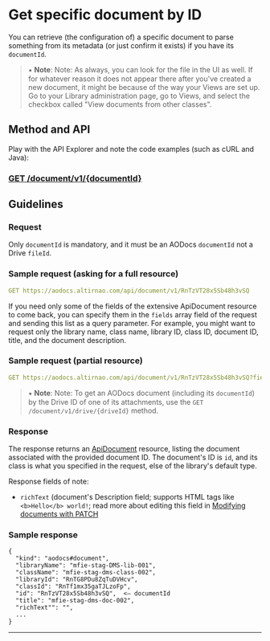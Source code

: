 # Get specific document by ID

You can retrieve (the configuration of) a specific document to parse something from its metadata (or just confirm it exists) if you have its ```documentId```.

> ⭑   **Note**: Note: As always, you can look for the file in the UI as well.  If for whatever reason it does not appear there after you've created a new document, it might be because of the way your Views are set up.  Go to your Library administration page, go to Views, and select the checkbox called "View documents from other classes".


## Method and API

Play with the API Explorer and note the code examples (such as cURL and Java):

### [GET /document/v1/{documentId}](https://api.aodocs-staging.com/docs/aodocs-staging.altirnao.com/1/routes/document/v1/%7BdocumentId%7D/get)

## Guidelines

### Request

Only ```documentId``` is mandatory, and it must be an AODocs ```documentId``` not a Drive ```fileId```.

### Sample request (asking for a full resource)

```yaml
GET https://aodocs.altirnao.com/api/document/v1/RnTzVT28x5Sb48h3vSQ
```

If you need only some of the fields of the extensive ApiDocument resource to come back, you can specify them in the ```fields``` array field of the request and sending this list as a query parameter.  For example, you might want to request only the library name, class name, library ID, class ID, document ID, title, and the document description.

### Sample request (partial resource)

```yaml
GET https://aodocs.altirnao.com/api/document/v1/RnTzVT28x5Sb48h3vSQ?fields=libraryName%2CclassName%2ClibraryId%2CclassId%2Cid%2Ctitle%2CrichText
```

> ⭑   **Note**: Note: To get an AODocs document (including its ```documentId```) by the Drive ID of one of its attachments, use the ```GET /document/v1/drive/{driveId}``` method.

### Response

The response returns an [ApiDocument](https://api.aodocs-staging.com/docs/aodocs-staging.altirnao.com/1/types/ApiDocument) resource, listing the document associated with the provided document ID.  The document's ID is ````id````, and its class is what you specified in the request, else of the library's default type.

Response fields of note:

*   ````richText```` (document's Description field; supports HTML tags like ```<b>Hello</b> world!```; read more about editing this field in [Modifying documents with PATCH](https://docs.google.com/document/d/1_xHBm2TSTJU7u3eL1BNo0thYiFlQPGDD3cLTN_ZemrA/edit#heading=h.jqqjrnnjon39)

### Sample response

```
{
  "kind": "aodocs#document",
  "libraryName": "mfie-stag-DMS-lib-001",
  "className": "mfie-stag-dms-class-002",
  "libraryId": "RnTG8PDu8ZqTuDVHcv",
  "classId": "RnTf1mx35gaTJLzoFp",
  "id": "RnTzVT28x5Sb48h3vSQ",  <— documentId
  "title": "mfie-stag-dms-doc-002",
  "richText"": "",
  ...
}
```

---
